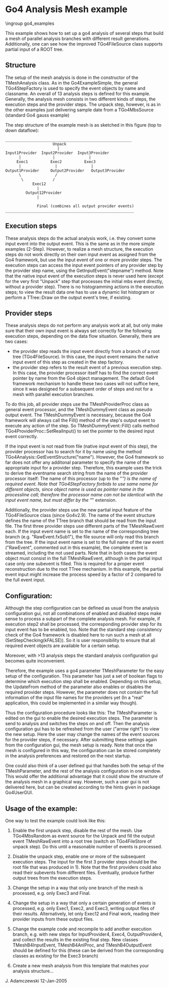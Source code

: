 # Go4 Analysis Mesh example

\ingroup go4_examples


This example shows how to set up a go4 analysis of several steps
that build a mesh of parallel analysis branches with different
result generations. Additionally, one can see how the
improved TGo4FileSource class supports partial input of a
ROOT tree.

## Structure
The setup of the mesh analysis is done in the constructor
of the TMeshAnalysis class. As in the Go4ExampleSimple,
the general TGo4StepFactory is used to specify the event
objects by name and classname. An overall of 13 analysis
steps is defined for this example. Generally, the
analysis mesh consists in two different kinds of steps,
the execution steps and the provider steps. The unpack
step, however, is as in the other examples just delivering
sample date from a TGo4MbsSource (standard Go4 gauss
example)

The step structure of the example mesh is as sketched in this figure
(top to down dataflow):

~~~
________________________________________________________
                     Unpack
                       |
Input1Provider  Input2Provider  Input3Provider
      |              |               |
     Exec1          Exec2          Exec3
      |               |               |
Output1Provider     Output2Provider   Output3Provider
      \               /
       \             /
            Exec12
              |
         Output12Provider
              |

              Final (combines all output provider events)
_________________________________________________________
~~~

## Execution steps

These analysis steps do the actual analysis work, i.e. they
convert some input event into the output event. This is the
same as in the more simple examples (2-Step). However, to
realize a mesh structure, the execution steps do not work directly
on their own input event as assigned from the Go4 framework, but use
the input event of one or more provider steps. The execution
steps can access the input event pointers of any provider step
by the provider step name, using the GetInputEvent("stepname")
method. Note that the native input event of the execution
steps is never used here (except for the very first "Unpack" step
that processes the initial mbs event directly, without a provider
step).
There is no histogramming actions in the execution steps;
to view the result data one has to use a dynamic list histogram or
perform a TTree::Draw on the output event's tree, if existing.

## Provider steps

These analysis steps do not perform any analysis work at all,
but only make sure that their own input event is always
set correctly for the following execution steps, depending on
the data flow situation. Generally, there are two cases:
- the provider step reads the input event directly from a
branch of a root tree (TGo4FileSource). In this case, the
input event remains the native input event of this step as
created in the step factory.
- the provider step refers to the result event of a previous
execution step. In this case, the provider processor itself
has to find the correct event pointer by name from the Go4
object management. The default Go4 framework mechanism to handle
these two cases will not suffice here, since it was designed for
a subsequent order of steps and not for a mesh with parallel
execution branches.

To do this job, all provider steps use the
TMeshProviderProc class as general event processor, and
the TMeshDummyEvent class as pseudo output event.
The TMeshDummyEvent is necessary, because the Go4 framework
will always call the Fill() method of the step's output
event to execute any action of the step. So
TMeshDummyEvent::Fill() calls method
TGo4ProviderProc::SetRealInput() to set the pointer to the
desired input event correctly.

If the input event is not read from file (native input event of this step),
the provider processor has to search for it by name using the method
TGo4Analysis::GetEventStructure("name"). However, the Go4 framework so far
does not offer any additonal parameter to specify the
name of the appropriate input for a provider step. Therefore, this
example uses the trick to derive the eventname search string from
the name of the provider processor itself:
The name of this processor (up to the "_") is the name of required event.
Note that TGo4StepFactory forbids to use same name for different objects,
since object name is used as pointer name in the processline call;
therefore the processor name can not be identical with the
input event name, but must differ by the "_" extension.

Additionally, the provider steps use the new partial input
feature of the TGo4FileSource class (since Go4v2.9).
The name of the event structure defines the name of the TTree branch
that should be read from the input file. The first three
provider steps use different parts of the TMeshRawEvent each.
If the input event name is set to the name of the
corresponding tree branch (e.g. "RawEvent.fxSub1"), the file
source will only read this branch from the tree. If the input
event name is set to the full name of the raw event ("RawEvent",
commented out in this example), the complete event is streamed,
including the not used parts. Note that in both cases the
event object must consist in the full TMeshRawEvent, although
in the partial input case only one subevent is filled. This
is required for a proper event reconstruction due to the
root TTree mechanism.
In this example, the partial event input might increase the
process speed by a factor of 2 compared to the full event
input.

## Configuration:
Although the step configuration can be defined as usual from
the analysis configuration gui, not all combinations of enabled
and disabled steps make sense to process a subpart of the
complete analysis mesh. For example, if execution step2 shall
be processed, the corresponding provider step for its input
event has to be enabled, too. Note that the standard
step consistency check of the Go4 framework is disabled here to
run such a mesh at all (SetStepChecking(kFALSE)). So it is
user responsibility to ensure that all required event objects
are available for a certain setup.

Moreover, with >13 analysis steps the
standard analysis configuration gui becomes quite inconvenient.

Therefore, the example uses a go4 parameter TMeshParameter
for the easy setup of the configuration. This parameter has
just a set of boolean flags to determine which execution
step shall be enabled. Depending on this setup, the
UpdateFrom method of the parameter also enables or disables
the required provider steps.
However, the parameter does not contain the full
information of the input file names for the providers yet
(In a "real" application, this could be implemented in a similar
way though).

Thus the configuration procedure looks like this:
The TMeshParameter is edited on the gui to enable the desired
execution steps. The parameter is send to analysis and switches
the steps on and off. Then the analysis configuration gui has to be
refreshed from the user ("arrow right") to view the new setup.
Here the user may change the names of the event sources for the
provider steps, if necessary. After submitting these settings
again from the configuration gui,
the mesh setup is ready.
Note that once the mesh is configured in this way, the configuration
can be stored completely in the analysis preferences and
restored on the next startup.

One could also think of a user defined gui that handles both
the setup of the TMeshParameter, and the rest of the
analysis configuration in one window. This would offer the
additional advantage that it could show the structure of the
analysis mesh in a graphical way. However, such a user gui
is not delivered here, but can be created according to the
hints given in package Go4UserGUI.

## Usage of the example:

One way to test the example could look like this:

1. Enable the first unpack step, disable the rest of the mesh.
   Use TGo4MbsRandom as event source for the Unpack and fill
   the output event TMeshRawEvent into a root tree (switch on
   TGo4FileStore of unpack step). Do this until a reasonable
   number of events is processed.

2. Disable the unpack step, enable one or more of the subsequent
   execution steps. The input for the first 3 provider steps should
   be the root file that was produced in 1). Note that the first
   providers could also read their subevents from different files.
   Eventually, produce further output trees from the execution steps.

3. Change the setup in a way that only one branch of the mesh
   is processed, e.g. only Exec3 and Final.

4. Change the setup in a way that only a certain generation of
   events is processed, e.g. only Exec1, Exec2, and Exec3, writing
   output files of their results. Alternatively, let only Exec12
   and Final work, reading their provider inputs from these
   output files.

5. Change the example code and recompile
   to add another execution branch,
   e.g. with new steps for InputProvider4, Exec4, OutputProvider4,
   and collect the results in the existing final step. New
   classes TMeshB4InputEvent, TMeshB4AnlProc, and TMeshB4OutputEvent
   should be defined for this (these can be derived from the
   corresponding classes as existing for the Exec3 branch)


6. Create a new mesh analysis from this template
  that matches your analysis structure...


J. Adamczewski 12-Jan-2005